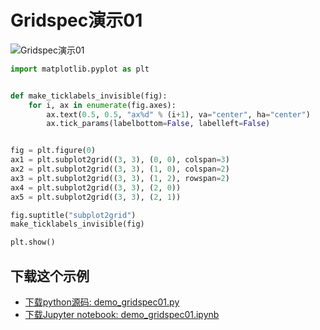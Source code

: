 # Gridspec演示01

![Gridspec演示01](https://matplotlib.org/_images/sphx_glr_demo_gridspec01_000.png)

```python
import matplotlib.pyplot as plt


def make_ticklabels_invisible(fig):
    for i, ax in enumerate(fig.axes):
        ax.text(0.5, 0.5, "ax%d" % (i+1), va="center", ha="center")
        ax.tick_params(labelbottom=False, labelleft=False)


fig = plt.figure(0)
ax1 = plt.subplot2grid((3, 3), (0, 0), colspan=3)
ax2 = plt.subplot2grid((3, 3), (1, 0), colspan=2)
ax3 = plt.subplot2grid((3, 3), (1, 2), rowspan=2)
ax4 = plt.subplot2grid((3, 3), (2, 0))
ax5 = plt.subplot2grid((3, 3), (2, 1))

fig.suptitle("subplot2grid")
make_ticklabels_invisible(fig)

plt.show()
```

## 下载这个示例
            
- [下载python源码: demo_gridspec01.py](https://matplotlib.org/_downloads/demo_gridspec01.py)
- [下载Jupyter notebook: demo_gridspec01.ipynb](https://matplotlib.org/_downloads/demo_gridspec01.ipynb)